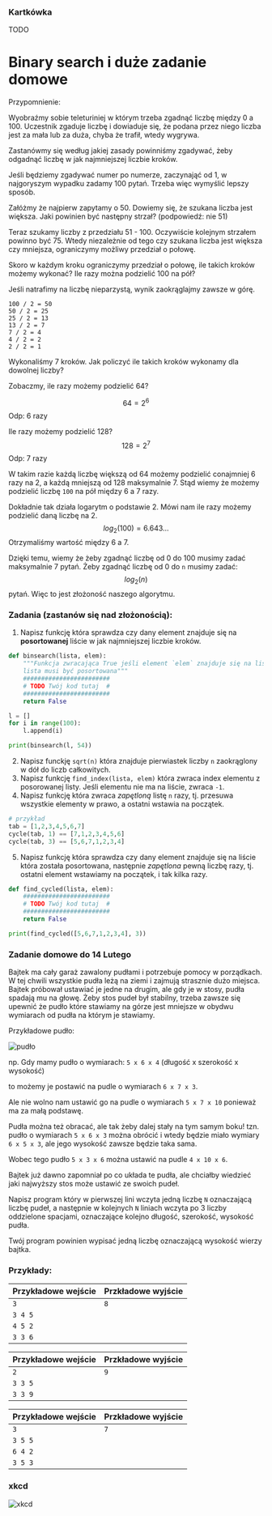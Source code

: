 <script src="https://cdn.mathjax.org/mathjax/latest/MathJax.js?config=TeX-AMS-MML_HTMLorMML" type="text/javascript"></script>

### Kartkówka
TODO

# Binary search i duże zadanie domowe

Przypomnienie:

Wyobraźmy sobie teleturiniej w którym trzeba zgadnąć liczbę między 0 a 100. Uczestnik zgaduje liczbę i dowiaduje się, że podana przez niego liczba jest za mała lub za duża, chyba że trafił, wtedy wygrywa.

Zastanówmy się według jakiej zasady powinniśmy zgadywać, żeby odgadnąć liczbę w jak najmniejszej liczbie kroków.

Jeśli będziemy zgadywać numer po numerze, zaczynająć od 1, w najgoryszym wypadku zadamy 100 pytań. Trzeba więc wymyślić lepszy sposób. 

Załóżmy że najpierw zapytamy o 50. Dowiemy się, że szukana liczba jest większa. Jaki powinien być następny strzał? (podpowiedź: nie 51)

Teraz szukamy liczby z przedziału 51 - 100. Oczywiście kolejnym strzałem powinno być 75. Wtedy niezależnie od tego czy szukana liczba jest większa czy mniejsza, ograniczymy możliwy przedział o połowę.

Skoro w każdym kroku ograniczymy przedział o połowę, ile takich kroków możemy wykonać? Ile razy można podzielić 100 na pół?

Jeśli natrafimy na liczbę nieparzystą, wynik zaokrąglajmy zawsze w górę.

```
100 / 2 = 50
50 / 2 = 25
25 / 2 = 13
13 / 2 = 7
7 / 2 = 4
4 / 2 = 2 
2 / 2 = 1
```

Wykonaliśmy 7 kroków. Jak policzyć ile takich kroków wykonamy dla dowolnej liczby?

Zobaczmy, ile razy możemy podzielić 64?

$$ 64 = 2^6 $$
Odp: 6 razy

Ile razy możemy podzielić 128?
$$ 128 = 2^7 $$
Odp: 7 razy

W takim razie każdą liczbę większą od 64 możemy podzielić conajmniej 6 razy na 2, a każdą mniejszą od 128 maksymalnie 7. Stąd wiemy że możemy podzielić liczbę `100` na pół między 6 a 7 razy. 

Dokładnie tak działa logarytm o podstawie 2. Mówi nam ile razy możemy podzielić daną liczbę na 2. 
$$ log_2(100) = 6.643... $$
Otrzymaliśmy wartość między 6 a 7.

Dzięki temu, wiemy że żeby zgadnąć liczbę od 0 do 100 musimy zadać maksymalnie 7 pytań. Żeby zgadnąć liczbę od 0 do `n` musimy zadać:
$$ log_2(n) $$
pytań. Więc to jest złożoność naszego algorytmu.


### Zadania (zastanów się nad złożonością):
1. Napisz funkcję która sprawdza czy dany element znajduje się na **posortowanej** liście w jak najmniejszej liczbie kroków. 

```python
def binsearch(lista, elem):
    """Funkcja zwracająca True jeśli element `elem` znajduje się na liście
    lista musi być posortowana"""
    ########################
    # TODO Twój kod tutaj  #
    ########################
    return False

l = []
for i in range(100):
    l.append(i)

print(binsearch(l, 54))
```

<!-- 
```python
def binsearch(lista, elem):
    print("lista:" + repr(lista))
    n = len(lista)
    if n == 0:
        return False
    if n == 1:
        return lista[0] == elem
    n_half = n//2
    if lista[n_half] == elem:
        return True
    if lista[n_half] > elem:
        return binsearch(lista[:n_half], elem)
    else:
        return binsearch(lista[n_half:], elem)

l = []
for i in range(10):
    l.append(i)

print(binsearch(l, 4))
``` -->
2. Napisz funckję `sqrt(n)` która znajduje pierwiastek liczby `n` zaokrąglony w dół do liczb całkowitych.
3. Napisz funkcję `find_index(lista, elem)` która zwraca index elementu z posorowanej listy. Jeśli elementu nie ma na liście, zwraca `-1`.
4. Napisz funkcję która zwraca *zapętloną* listę `n` razy, tj. przesuwa wszystkie elementy w prawo, a ostatni wstawia na początek.
```python
# przykład
tab = [1,2,3,4,5,6,7]
cycle(tab, 1) == [7,1,2,3,4,5,6]
cycle(tab, 3) == [5,6,7,1,2,3,4]
```
5. Napisz funkcję która sprawdza czy dany element znajduje się na liście która została posortowana, następnie *zapętlona* pewną liczbę razy, tj. ostatni element wstawiamy na początek, i tak kilka razy.
```python
def find_cycled(lista, elem):
    ########################
    # TODO Twój kod tutaj  #
    ########################
    return False

print(find_cycled([5,6,7,1,2,3,4], 3))
```


### Zadanie domowe do <span style="color = red">14 Lutego</span>

Bajtek ma cały garaż zawalony pudłami i potrzebuje pomocy w porządkach. W tej chwili wszystkie pudła leżą na ziemi i zajmują strasznie dużo miejsca. Bajtek próbował ustawiać je jedne na drugim, ale gdy je w stosy, pudła spadają mu na głowę. Żeby stos pudeł był stabilny, trzeba zawsze się upewnić że pudło które stawiamy na górze jest mniejsze w obydwu wymiarach od pudła na którym je stawiamy.

Przykładowe pudło:

![pudło](https://szaloneliczby.pl/wp-content/uploads/2016/09/wysokosc-szerokosc-dlugosc-prostopadloscianu-rys.png)

np. Gdy mamy pudło o wymiarach: `5 x 6 x 4` (długość x szerokość x wysokość)

to możemy je postawić na pudle o wymiarach `6 x 7 x 3`. 

Ale nie wolno nam ustawić go na pudle o wymiarach `5 x 7 x 10` ponieważ ma za małą podstawę.

Pudła można też obracać, ale tak żeby dalej stały na tym samym boku! tzn. pudło o wymiarach `5 x 6 x 3` można obrócić i wtedy będzie miało wymiary `6 x 5 x 3`, ale jego wysokość zawsze będzie taka sama.

Wobec tego pudło `5 x 3 x 6` można ustawić na pudle `4 x 10 x 6`.


Bajtek już dawno zapomniał po co układa te pudła, ale chciałby wiedzieć jaki najwyższy stos może ustawić ze swoich pudeł.

Napisz program który w pierwszej lini wczyta jedną liczbę `N` oznaczającą liczbę pudeł, a następnie w kolejnych `N` liniach wczyta po 3 liczby oddzielone spacjami, oznaczające kolejno długość, szerokość, wysokość pudła.

Twój program powinien wypisać jedną liczbę oznaczającą wysokość wierzy bajtka.

### Przykłady:

| Przykładowe wejście | Przkładowe wyjście |
| ------------------- | ------------------ |
| `3`                 | `8   `             |
| `3 4 5`             |                    |
| `4 5 2`             |                    |
| `3 3 6`             |                    |

| Przykładowe wejście | Przkładowe wyjście |
| ------------------- | ------------------ |
| `2`                 | `9   `             |
| `3 3 5`             |                    |
| `3 3 9`             |                    |

| Przykładowe wejście | Przkładowe wyjście |
| ------------------- | ------------------ |
| `3`                 | `7`                |
| `3 5 5`             |                    |
| `6 4 2`             |                    |
| `3 5 3`             |                    |


### xkcd

![xkcd](https://imgs.xkcd.com/comics/ineffective_sorts.png)